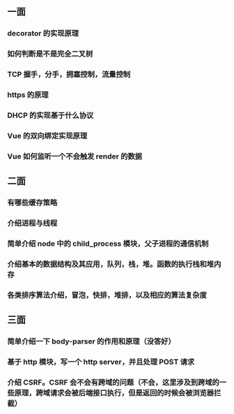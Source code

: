 ## 一面

### decorator 的实现原理

### 如何判断是不是完全二叉树

### TCP 握手，分手，拥塞控制，流量控制

### https 的原理

### DHCP 的实现基于什么协议

### Vue 的双向绑定实现原理

### Vue 如何监听一个不会触发 render 的数据

## 二面

### 有哪些缓存策略

### 介绍进程与线程

### 简单介绍 node 中的 child_process 模块，父子进程的通信机制

### 介绍基本的数据结构及其应用，队列，栈，堆。函数的执行栈和堆内存

### 各类排序算法介绍，冒泡，快排，堆排，以及相应的算法复杂度

## 三面

### 简单介绍一下 body-parser 的作用和原理（没答好）

### 基于 http 模块，写一个 http server，并且处理 POST 请求

### 介绍 CSRF。CSRF 会不会有跨域的问题（不会，这里涉及到跨域的一些原理，跨域请求会被后端接口执行，但是返回的时候会被浏览器拦截）
